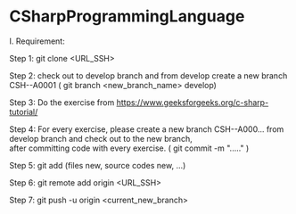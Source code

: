 # CSharpProgrammingLanguage

I. Requirement:

  Step 1: git clone <URL_SSH> 
  
  Step 2: check out to develop branch and from develop create a new branch CSH-<your-name>-A0001 ( git branch <new_branch_name> develop)
  
  Step 3: Do the exercise from https://www.geeksforgeeks.org/c-sharp-tutorial/
  
  Step 4: For every exercise, please create a new branch CSH-<your-name>-A000...  from develop branch and check out to the new branch,     
  after committing code with every exercise.  ( git commit -m "....." )
  
  Step 5: git add (files new, source codes new, ...)
  
  Step 6: git remote add origin <URL_SSH>
  
  Step 7: git push -u origin <current_new_branch>
